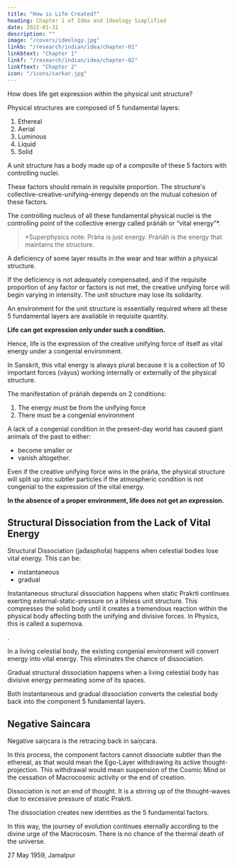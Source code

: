```yaml
---
title: "How is Life Created?"
heading: Chapter 1 of Idea and Ideology Simplified
date: 2022-01-31
description: ""
image: "/covers/ideology.jpg"
linkb: "/research/indian/idea/chapter-01"
linkbtext: "Chapter 1"
linkf: "/research/indian/idea/chapter-02"
linkftext: "Chapter 2"
icon: "/icons/sarkar.jpg"
---
```



How does life get expression within the physical unit structure?

Physical structures are composed of 5 fundamental layers<!--  factors -->:

1. Ethereal
2. Aerial
3. Luminous
4. Liquid
5. Solid

A unit structure has a body made up of a composite of these 5 factors with controlling nuclei.

These factors should remain in requisite proportion. The structure's collective-creative-unifying-energy <!-- resultant interial --><!--  or práńáh --> depends on the mutual cohesion of these factors.

The controlling nucleus of all these fundamental physical nuclei is the controlling point of the collective energy<!-- práńa --> called práńáh or “vital energy”*. <!-- This collection of práńa is called . -->


> *Superphysics note: Práńa is just energy. Práńáh is the energy that maintains the structure.



A deficiency of some layer results in the wear and tear within a physical structure.

<!-- and may also tell upon the resultant activity controlling the subjective nucleus and maintaining structural solidarity.  -->

If the deficiency is not adequately compensated, and if the requisite proportion of any factor or factors is not met, the creative unifying force <!-- resultant interial --> will begin varying in intensity. The unit structure may lose its solidarity. 

<!-- Logically, therefore, it may be concluded that for the physical unit structure  -->

An environment for the unit structure is essentially required where all these 5 fundamental layers are available in requisite quantity. 

**Life can get expression only under such a condition.** 

<!-- For the manifestation of life, therefore, a congenial atmosphere is a fundamental necessity. --> 

Hence, life is the expression of the creative unifying force of itself as vital energy under a congenial environment.

<!-- práńáh or -->   <!-- resultant interial -->

In Sanskrit, this vital energy is always plural because it is a collection of 10 important forces (váyus) working internally or externally of the physical structure.

The manifestation of práńáh depends on 2 conditions:

1. The <!-- resultant of práńa must be an interial force --> <!-- creation of práńa must be a --> energy must be from the unifying force
2. There must be a congenial environment

A lack of a congenial condition in the present-day world has caused giant animals of the past to either:
- become smaller or
- vanish altogether.

Even if the creative unifying force <!-- resultant interial be --> <!-- the winning factor --> wins in the  práńa, the physical structure will split up into <!-- innumerable --> subtler particles if the atmospheric condition is not congenial to the expression of the vital energy. 

**In the absence of a proper environment, life does not get an expression.** 



## Structural Dissociation from the Lack of Vital Energy

Structural Dissociation (jad́asphot́a) happens when celestial bodies lose vital energy. This can be:
- instantaneous
- gradual


Instantaneous structural dissociation happens when static Prakrti continues exerting external-static-pressure<!--  or bala --> on a lifeless unit structure. This compresses the solid body until it creates a tremendous reaction within the physical body affecting both the unifying and divisive forces. In Physics, this is called a supernova.

<!-- Unable to express life, the  becomes more compressed. Eventually, this creates --> <!-- Consequently, a stage will come when there will be little interatomic space within . If static Prakrti exerts more pressure, there will be -->  <!-- interial and the exterial --> <!-- forces. This leads to an instantaneous structural dissociation (jad́asphot́a). -->  <!-- "" -->.

In a living celestial body, the existing congenial environment will convert energy into vital energy. <!--  cause transformation of práńa into práńáh. --> This eliminates the chance of dissociation.


Gradual structural dissociation happens when a living celestial body has divisive energy <!-- práńa --> permeating some of its spaces. 


<!-- dissociation occurs gradually in some spaces of the structure, then the bursting up becomes gradual. -->

Both instantaneous and gradual dissociation converts the celestial body back into the component 5 fundamental layers.
<!-- Due to jad́asphot́a, gradual or , the component factors of the physical structure get dissociated into the  factors.  -->


## Negative Saincara

Negative saiṋcara is the retracing back in saiṋcara. 

In this process, the component factors cannot dissociate subtler than the ethereal, as that would mean the Ego-Layer withdrawing its active thought-projection. This withdrawal would mean suspension of the Cosmic Mind or the cessation of Macrocosmic activity or the end of creation.<!-- , as creation itself is only a thought-projection of the Macrocosm.  -->

Dissociation is not an end of thought. It is a <!-- Bursting up is not a phenomenon of withdrawal, but a --> stirring up of the thought-waves due to excessive pressure of static Prakrti.

The dissociation creates new identities as the 5 fundamental factors.

In this way, the journey of evolution continues eternally according to the divine urge of the Macrocosm. There is no chance of the thermal death of the universe.


27 May 1959, Jamalpur
